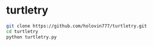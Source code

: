 # turtletry
```bash
git clone https://github.com/holovin777/turtletry.git
cd turtletry
python turtletry.py
```
